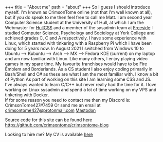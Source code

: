 +++
title = "About me"
path = "about"
+++
So I guess I should introduce myself. I'm known as CrimsonTome online (not that I'm well known at all), but if you do speak to me then feel free to call me Matt.
I am second year Computer Science student at the University of Hull, at which I am the Webmaster for [HullCSS](https://hullcss.org) and a member of the sysadmin team at [Freeside](https://freeside.co.uk)
I studied Computer Science, Psychology and Sociology at York College and achieved grades C, C and A respectively.
I have some experience with Linux, which started with tinkering with a Raspberry Pi which i have been doing for 5 years now. In August 2021 I switched from Windows 10 to Ubuntu --> Kubuntu --> Arch --> MX --> Fedora KDE (current) on my laptop and am now familiar with Linux.
Like many others, I enjoy playing video games in my spare time. My favourite franchises would have to be Fire Emblem and Borderlands. As a CS student I also enjoy coding primarily in Bash/Shell and C# as these are what I am the most familiar with. I know a bit of Python As part of working on this site I am learning some CSS and JS. I've always wanted to learn C/C++ but never really had the time for it. I love working on Linux sysadmin and spend a lot of time working on my VPS and tinkering with Docker.  
If for some reason you need to contact me then my Discord is: CrimsonTome427#7459
Or send me an email at <crimsontome427@protonmail.com>
<a rel="me" href="https://noc.social/@crimsontome427">Mastodon</a>

Source code for this site can be found here <https://github.com/crimsontome/crimsontome-blog>

Looking to hire me? My CV is available [here](/img/rccv-04-23.pdf)
